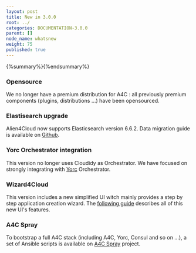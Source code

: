 ```yaml
---
layout: post
title: New in 3.0.0
root: ../
categories: DOCUMENTATION-3.0.0
parent: []
node_name: whatsnew
weight: 75
published: true
---
```


{%summary%}{%endsummary%}

### Opensource
We no longer have a premium distribution for A4C : all previously premium components (plugins, distributions ...) have been opensourced.

### Elastisearch upgrade
Alien4Cloud now supports Elasticsearch version 6.6.2.
Data migration guide is available on [Github](https://github.com/alien4cloud/alien4cloud-data-migration-scripts/tree/develop).

### Yorc Orchestrator integration
This version no longer uses Cloudidy as Orchestrator.
We have focused on strongly integrating with [Yorc](https://github.com/ystia/yorc) Orchestrator.

### Wizard4Cloud
This version includes a new simplified UI witch mainly provides a step by step application creation wizard.
The [following guide](#/documentation/3.0.0/user_guide/wizard.html) describes all of this new UI's features.

### A4C Spray
To bootstrap a full A4C stack (including A4C, Yorc, Consul and so on ...), a set of Ansible scripts is available on [A4C Spray](https://github.com/alien4cloud/alien4cloud-spray/tree/develop) project.
